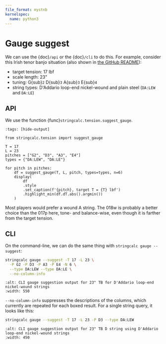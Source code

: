 ```yaml
---
file_format: mystnb
kernelspec:
  name: python3
---
```


# Gauge suggest

We can use the {doc}`/api` or the {doc}`/cli` to do this.
For example, consider this Irish tenor banjo situation
(also shown in [the GitHub README](https://github.com/zmoon/stringcalc/blob/main/README.md)):

- target tension: 17 lbf
- scale length: 23"
- tuning: G{sub}`2` D{sub}`3` A{sub}`3` E{sub}`4`
- string types: D'Addario loop-end nickel-wound and plain steel (`DA:LEW` and `DA:LE`)

## API

We use the function {func}`stringcalc.tension.suggest_gauge`.

```{code-cell} ipython3
:tags: [hide-output]

from stringcalc.tension import suggest_gauge
```

```{code-cell} ipython3
T = 17
L = 23
pitches = ["G2", "D3", "A3", "E4"]
types = {"DA:LEW", "DA:LE"}

for pitch in pitches:
    df = suggest_gauge(T, L, pitch, types=types, n=6)
    display(
        df
        .style
        .set_caption(f'{pitch}, target T = {T} lbf')
        .highlight_min(df.dT.abs().argmin())
    )
```

Most players would prefer a wound A string.
The 018w is probably a better choice than the 017p here, tone- and balance-wise,
even though it is farther from the target tension.

## CLI

On the command-line, we can do the same thing
with `stringcalc gauge --suggest`:

```sh
stringcalc gauge --suggest -T 17 -L 23 \
  -P G2 -P D3 -P A3 -P E4 -N 6 \
  --type DA:LEW --type DA:LE \
  --no-column-info
```

```{image} ../cli_gauge-suggest_tb23nw.svg
:alt: CLI gauge suggestion output for 23" TB for D'Addario loop-end nickel-wound strings
:width: 550

```

`--no-column-info` suppresses the descriptions of the columns,
which currently are repeated for each boxed result.
For a single string query, it looks like this:

```sh
stringcalc gauge --suggest -T 17 -L 23 -P D3 --type DA:LEW
```

```{image} ../cli_gauge-suggest_tb23nw_d.svg
:alt: CLI gauge suggestion output for 23" TB D string using D'Addario loop-end nickel-wound strings
:width: 450

```
